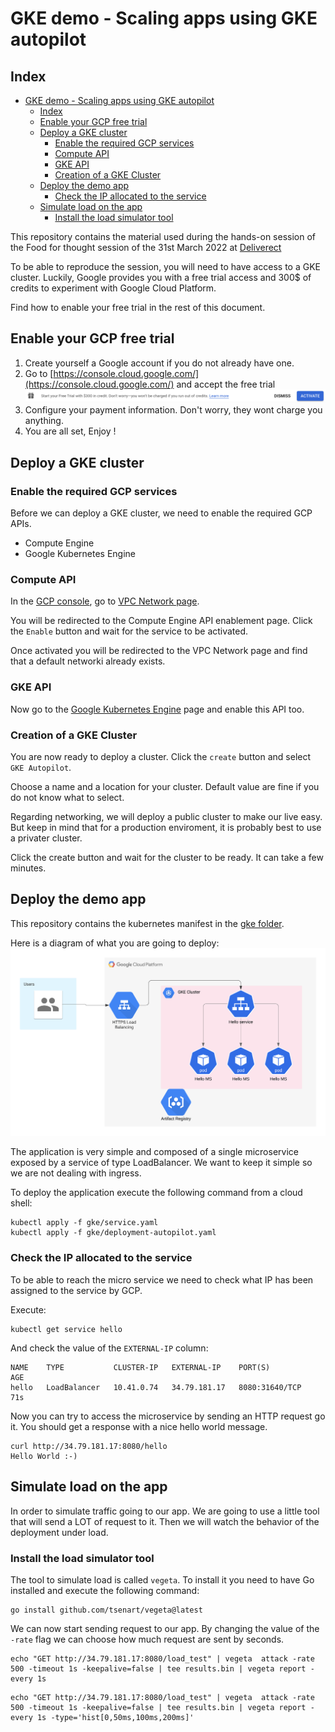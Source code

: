 # GKE demo - Scaling apps using GKE autopilot

## Index
- [GKE demo - Scaling apps using GKE autopilot](#gke-demo---scaling-apps-using-gke-autopilot)
  - [Index](#index)
  - [Enable your GCP free trial](#enable-your-gcp-free-trial)
  - [Deploy a GKE cluster](#deploy-a-gke-cluster)
    - [Enable the required GCP services](#enable-the-required-gcp-services)
    - [Compute API](#compute-api)
    - [GKE API](#gke-api)
    - [Creation of a GKE Cluster](#creation-of-a-gke-cluster)
  - [Deploy the demo app](#deploy-the-demo-app)
    - [Check the IP allocated to the service](#check-the-ip-allocated-to-the-service)
  - [Simulate load on the app](#simulate-load-on-the-app)
    - [Install the load simulator tool](#install-the-load-simulator-tool)


This repository contains the material used during the hands-on session of the Food for thought session of the 31st March 2022 at [Deliverect](https://www.deliverect.com)

To be able to reproduce the session, you will need to have access to a GKE cluster. Luckily, Google provides you with a free trial access and 300$ of credits to experiment with Google Cloud Platform.

Find how to enable your free trial in the rest of this document.



## Enable your GCP free trial

1. Create yourself a Google account if you do not already have one.
2. Go to [https://console.cloud.google.com/](https://console.cloud.google.com/) and accept the free trial ![free_trial](img/free_trial.png)
3. Configure your payment information. Don't worry, they wont charge you anything.
4. You are all set, Enjoy !

## Deploy a GKE cluster
### Enable the required GCP services

Before we can deploy a GKE cluster, we need to enable the required GCP APIs.

- Compute Engine
- Google Kubernetes Engine

### Compute API
In the [GCP console](https://console.cloud.google.com/), go to [VPC Network page](https://console.cloud.google.com/networking/networks).

You will be redirected to the Compute Engine API enablement page. Click the `Enable` button and wait for the service to be activated.

Once activated you will be redirected to the VPC Network page and find that a default networki already exists.

### GKE API

Now go to the [Google Kubernetes Engine](https://console.cloud.google.com/kubernetes) page and enable this API too.

### Creation of a GKE Cluster

You are now ready to deploy a cluster. Click the `create` button and select `GKE Autopilot`.

Choose a name and a location for your cluster. Default value are fine if you do not know what to select.

Regarding networking, we will deploy a public cluster to make our live easy. But keep in mind that for a production enviroment, it is probably best to use a privater cluster.

Click the create button and wait for the cluster to be ready. It can take a few minutes.

## Deploy the demo app

This repository contains the kubernetes manifest in the [gke folder](./gke).

Here is a diagram of what you are going to deploy:
![app architecture](img/Micro%20service%20architecture.png)

The application is very simple and composed of a single microservice exposed by a service of type LoadBalancer. We want to keep it simple so we are not dealing with ingress.

To deploy the application execute the following command from a cloud shell:

```
kubectl apply -f gke/service.yaml
kubectl apply -f gke/deployment-autopilot.yaml
```

### Check the IP allocated to the service

To be able to reach the micro service we need to check what IP has been assigned to the service by GCP. 

Execute:
```
kubectl get service hello
```

And check the value of the `EXTERNAL-IP` column:
```
NAME    TYPE           CLUSTER-IP   EXTERNAL-IP    PORT(S)          AGE
hello   LoadBalancer   10.41.0.74   34.79.181.17   8080:31640/TCP   71s
```

Now you can try to access the microservice by sending an HTTP request go it. You should get a response with a nice hello world message.

```
curl http://34.79.181.17:8080/hello           
Hello World :-)
```

## Simulate load on the app

In order to simulate traffic going to our app. We are going to use a little tool that will send a LOT of request to it. Then we will watch the behavior of the deployment under load.

### Install the load simulator tool
The tool to simulate load is called `vegeta`. To install it you need to have Go installed and execute the following command:

```
go install github.com/tsenart/vegeta@latest
```


We can now start sending request to our app. By changing the value of the `-rate` flag we can choose how much request are sent by seconds.

```
echo "GET http://34.79.181.17:8080/load_test" | vegeta  attack -rate 500 -timeout 1s -keepalive=false | tee results.bin | vegeta report -every 1s
```

```
echo "GET http://34.79.181.17:8080/load_test" | vegeta  attack -rate 500 -timeout 1s -keepalive=false | tee results.bin | vegeta report -every 1s -type='hist[0,50ms,100ms,200ms]'
```

